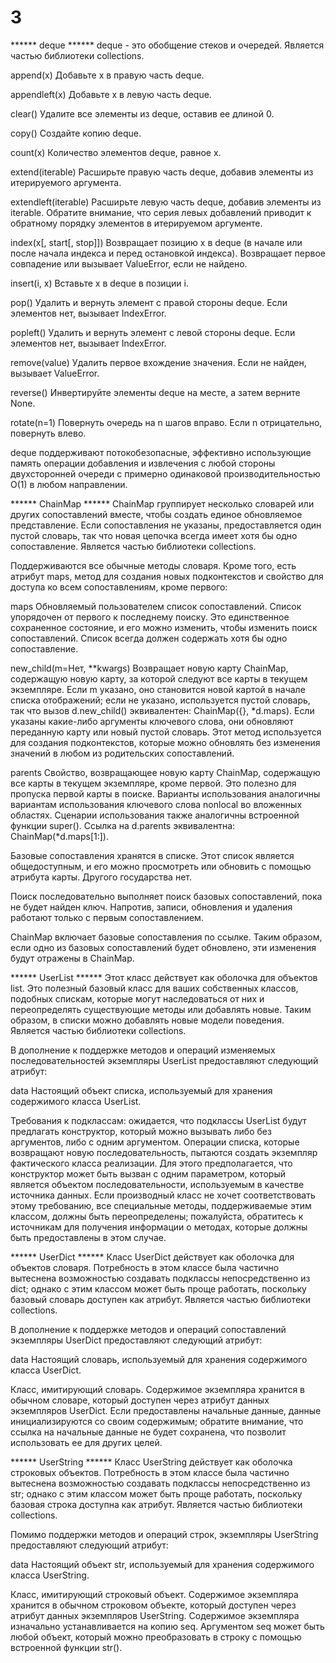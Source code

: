 # 3
****** deque ****** deque - это обобщение стеков и очередей. Является частью библиотеки collections.

append(x) Добавьте x в правую часть deque.

appendleft(x) Добавьте x в левую часть deque.

clear() Удалите все элементы из deque, оставив ее длиной 0.

copy() Создайте копию deque.

count(x) Количество элементов deque, равное x.

extend(iterable) Расширьте правую часть deque, добавив элементы из итерируемого аргумента.

extendleft(iterable) Расширьте левую часть deque, добавив элементы из iterable. Обратите внимание, что серия левых добавлений приводит к обратному порядку элементов в итерируемом аргументе.

index(x[, start[, stop]]) Возвращает позицию x в deque (в начале или после начала индекса и перед остановкой индекса). Возвращает первое совпадение или вызывает ValueError, если не найдено.

insert(i, x) Вставьте x в deque в позиции i.

pop() Удалить и вернуть элемент с правой стороны deque. Если элементов нет, вызывает IndexError.

popleft() Удалить и вернуть элемент с левой стороны deque. Если элементов нет, вызывает IndexError.

remove(value) Удалить первое вхождение значения. Если не найден, вызывает ValueError.

reverse() Инвертируйте элементы deque на месте, а затем верните None.

rotate(n=1) Повернуть очередь на n шагов вправо. Если n отрицательно, повернуть влево.

deque поддерживают потокобезопасные, эффективно использующие память операции добавления и извлечения с любой стороны двухсторонней очереди с примерно одинаковой производительностью O(1) в любом направлении.

****** ChainMap ****** ChainMap группирует несколько словарей или других сопоставлений вместе, чтобы создать единое обновляемое представление. Если сопоставления не указаны, предоставляется один пустой словарь, так что новая цепочка всегда имеет хотя бы одно сопоставление. Является частью библиотеки collections.

Поддерживаются все обычные методы словаря. Кроме того, есть атрибут maps, метод для создания новых подконтекстов и свойство для доступа ко всем сопоставлениям, кроме первого:

maps Обновляемый пользователем список сопоставлений. Список упорядочен от первого к последнему поиску. Это единственное сохраненное состояние, и его можно изменить, чтобы изменить поиск сопоставлений. Список всегда должен содержать хотя бы одно сопоставление.

new_child(m=Нет, **kwargs) Возвращает новую карту ChainMap, содержащую новую карту, за которой следуют все карты в текущем экземпляре. Если m указано, оно становится новой картой в начале списка отображений; если не указано, используется пустой словарь, так что вызов d.new_child() эквивалентен: ChainMap({}, *d.maps). Если указаны какие-либо аргументы ключевого слова, они обновляют переданную карту или новый пустой словарь. Этот метод используется для создания подконтекстов, которые можно обновлять без изменения значений в любом из родительских сопоставлений.

parents Свойство, возвращающее новую карту ChainMap, содержащую все карты в текущем экземпляре, кроме первой. Это полезно для пропуска первой карты в поиске. Варианты использования аналогичны вариантам использования ключевого слова nonlocal во вложенных областях. Сценарии использования также аналогичны встроенной функции super(). Ссылка на d.parents эквивалентна: ChainMap(*d.maps[1:]).

Базовые сопоставления хранятся в списке. Этот список является общедоступным, и его можно просмотреть или обновить с помощью атрибута карты. Другого государства нет.

Поиск последовательно выполняет поиск базовых сопоставлений, пока не будет найден ключ. Напротив, записи, обновления и удаления работают только с первым сопоставлением.

ChainMap включает базовые сопоставления по ссылке. Таким образом, если одно из базовых сопоставлений будет обновлено, эти изменения будут отражены в ChainMap.

****** UserList ****** Этот класс действует как оболочка для объектов list. Это полезный базовый класс для ваших собственных классов, подобных спискам, которые могут наследоваться от них и переопределять существующие методы или добавлять новые. Таким образом, в списки можно добавлять новые модели поведения. Является частью библиотеки collections.

В дополнение к поддержке методов и операций изменяемых последовательностей экземпляры UserList предоставляют следующий атрибут:

data Настоящий объект списка, используемый для хранения содержимого класса UserList.

Требования к подклассам: ожидается, что подклассы UserList будут предлагать конструктор, который можно вызывать либо без аргументов, либо с одним аргументом. Операции списка, которые возвращают новую последовательность, пытаются создать экземпляр фактического класса реализации. Для этого предполагается, что конструктор может быть вызван с одним параметром, который является объектом последовательности, используемым в качестве источника данных. Если производный класс не хочет соответствовать этому требованию, все специальные методы, поддерживаемые этим классом, должны быть переопределены; пожалуйста, обратитесь к источникам для получения информации о методах, которые должны быть предоставлены в этом случае.

****** UserDict ****** Класс UserDict действует как оболочка для объектов словаря. Потребность в этом классе была частично вытеснена возможностью создавать подклассы непосредственно из dict; однако с этим классом может быть проще работать, поскольку базовый словарь доступен как атрибут. Является частью библиотеки collections.

В дополнение к поддержке методов и операций сопоставлений экземпляры UserDict предоставляют следующий атрибут:

data Настоящий словарь, используемый для хранения содержимого класса UserDict.

Класс, имитирующий словарь. Содержимое экземпляра хранится в обычном словаре, который доступен через атрибут данных экземпляров UserDict. Если предоставлены начальные данные, данные инициализируются со своим содержимым; обратите внимание, что ссылка на начальные данные не будет сохранена, что позволит использовать ее для других целей.

****** UserString ****** Класс UserString действует как оболочка строковых объектов. Потребность в этом классе была частично вытеснена возможностью создавать подклассы непосредственно из str; однако с этим классом может быть проще работать, поскольку базовая строка доступна как атрибут. Является частью библиотеки collections.

Помимо поддержки методов и операций строк, экземпляры UserString предоставляют следующий атрибут:

data Настоящий объект str, используемый для хранения содержимого класса UserString.

Класс, имитирующий строковый объект. Содержимое экземпляра хранится в обычном строковом объекте, который доступен через атрибут данных экземпляров UserString. Содержимое экземпляра изначально устанавливается на копию seq. Аргументом seq может быть любой объект, который можно преобразовать в строку с помощью встроенной функции str().
